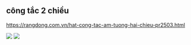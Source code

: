 ## công tắc 2 chiều
https://rangdong.com.vn/hat-cong-tac-am-tuong-hai-chieu-pr2503.html

![](https://i.imgur.com/6basEb8.png)
![](https://i.imgur.com/1KqOW0h.png)
